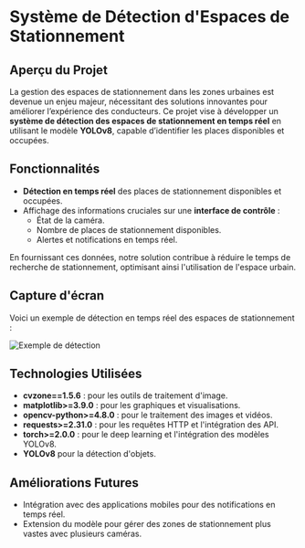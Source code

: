 # Système de Détection d'Espaces de Stationnement

## Aperçu du Projet
La gestion des espaces de stationnement dans les zones urbaines est devenue un enjeu majeur, nécessitant des solutions innovantes pour améliorer l’expérience des conducteurs. Ce projet vise à développer un **système de détection des espaces de stationnement en temps réel** en utilisant le modèle **YOLOv8**, capable d’identifier les places disponibles et occupées.

## Fonctionnalités
- **Détection en temps réel** des places de stationnement disponibles et occupées.
- Affichage des informations cruciales sur une **interface de contrôle** :
  - État de la caméra.
  - Nombre de places de stationnement disponibles.
  - Alertes et notifications en temps réel.

En fournissant ces données, notre solution contribue à réduire le temps de recherche de stationnement, optimisant ainsi l'utilisation de l'espace urbain.

## Capture d'écran
Voici un exemple de détection en temps réel des espaces de stationnement :

![Exemple de détection](chemin/vers/capture_ecran.png)

## Technologies Utilisées
- **cvzone==1.5.6** : pour les outils de traitement d'image.
- **matplotlib>=3.9.0** : pour les graphiques et visualisations.
- **opencv-python>=4.8.0** : pour le traitement des images et vidéos.
- **requests>=2.31.0** : pour les requêtes HTTP et l'intégration des API.
- **torch>=2.0.0** : pour le deep learning et l'intégration des modèles YOLOv8.
- **YOLOv8** pour la détection d'objets.

## Améliorations Futures
- Intégration avec des applications mobiles pour des notifications en temps réel.
- Extension du modèle pour gérer des zones de stationnement plus vastes avec plusieurs caméras.
